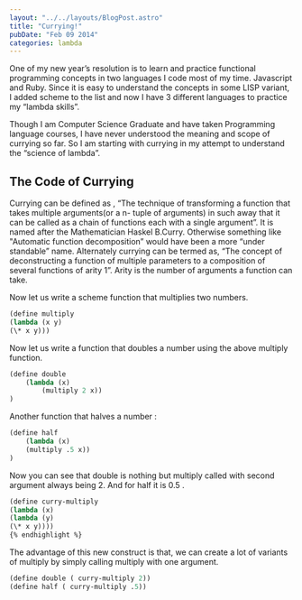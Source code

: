 ```yaml
---
layout: "../../layouts/BlogPost.astro"
title: "Currying!"
pubDate: "Feb 09 2014"
categories: lambda
---
```


One of my new year’s resolution is to learn and practice functional programming concepts in two languages I code most of my time. Javascript and Ruby. Since it is easy to understand the concepts in some LISP variant, I added scheme to the list and now I have 3 different languages to practice my “lambda skills”.

Though I am Computer Science Graduate and have taken Programming language courses, I have never understood the meaning and scope of currying so far. So I am starting with currying in my attempt to understand the “science of lambda”.

## The Code of Currying

Currying can be defined as ,
“The technique of transforming a function that takes multiple arguments(or a n- tuple of arguments) in such away that it can be called as a chain of functions each with a single argument”. It is named after the Mathematician Haskel B.Curry. Otherwise something like "Automatic function decomposition” would have been a more “under standable” name. Alternately currying can be termed as, “The concept of deconstructing a function of multiple parameters to a composition of several functions of arity 1”. Arity is the number of arguments a function can take.

Now let us write a scheme function that multiplies two numbers.

```lisp
(define multiply
(lambda (x y)
(\* x y)))
```

Now let us write a function that doubles a number using the above multiply function.

```lisp
(define double
    (lambda (x)
        (multiply 2 x))
)
```

Another function that halves a number :

```lisp
(define half
    (lambda (x)
    (multiply .5 x))
)
```

Now you can see that double is nothing but multiply called with second argument always being 2. And for half it is 0.5 .

```lisp
(define curry-multiply
(lambda (x)
(lambda (y)
(\* x y))))
{% endhighlight %}
```

The advantage of this new construct is that, we can create a lot of variants of multiply by simply calling multiply with one argument.

```lisp
(define double ( curry-multiply 2))
(define half ( curry-multiply .5))
```
